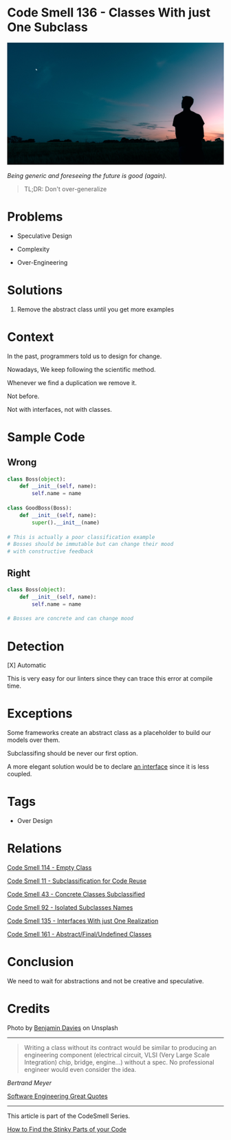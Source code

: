 # Code Smell 136 - Classes With just One Subclass

![Code Smell 136 - Classes With just One Subclass](Code%20Smell%20136%20-%20Classes%20With%20just%20One%20Subclass.jpg)

*Being generic and foreseeing the future is good (again).*

> TL;DR: Don't over-generalize

# Problems

- Speculative Design

- Complexity

- Over-Engineering

# Solutions

1. Remove the abstract class until you get more examples

# Context

In the past, programmers told us to design for change. 

Nowadays, We keep following the scientific method. 

Whenever we find a duplication we remove it. 

Not before. 

Not with interfaces, not with classes.

# Sample Code

## Wrong

[Gist Url]: # (https://gist.github.com/mcsee/ce3cbe785c4b1d542a2b0660acabbc8f)

```python
class Boss(object):
    def __init__(self, name):
        self.name = name 
        
class GoodBoss(Boss):
    def __init__(self, name):
        super().__init__(name)
        
# This is actually a poor classification example
# Bosses should be immutable but can change their mood
# with constructive feedback
```

## Right

[Gist Url]: # (https://gist.github.com/mcsee/441d6bf98d916336dbfa2670d7109640)

```python
class Boss(object):
    def __init__(self, name):
        self.name = name  
        
# Bosses are concrete and can change mood
```

# Detection

[X] Automatic 

This is very easy for our linters since they can trace this error at compile time.

# Exceptions

Some frameworks create an abstract class as a placeholder to build our models over them.

Subclassifing should be never our first option. 

A more elegant solution would be to declare [an interface](https://github.com/mcsee/Software-Design-Articles/tree/main/Articles/Code%20Smells/Code%20Smell%20135%20-%20Interfaces%20With%20just%20One%20Realization/readme.md) since it is less coupled.

# Tags

- Over Design

# Relations

[Code Smell 114 - Empty Class](https://github.com/mcsee/Software-Design-Articles/tree/main/Articles/Code%20Smells/Code%20Smell%20114%20-%20Empty%20Class/readme.md)

[Code Smell 11 - Subclassification for Code Reuse](https://github.com/mcsee/Software-Design-Articles/tree/main/Articles/Code%20Smells/Code%20Smell%2011%20-%20Subclassification%20for%20Code%20Reuse/readme.md)

[Code Smell 43 - Concrete Classes Subclassified](https://github.com/mcsee/Software-Design-Articles/tree/main/Articles/Code%20Smells/Code%20Smell%2043%20-%20Concrete%20Classes%20Subclassified/readme.md)

[Code Smell 92 - Isolated Subclasses Names](https://github.com/mcsee/Software-Design-Articles/tree/main/Articles/Code%20Smells/Code%20Smell%2092%20-%20Isolated%20Subclasses%20Names/readme.md)

[Code Smell 135 - Interfaces With just One Realization](https://github.com/mcsee/Software-Design-Articles/tree/main/Articles/Code%20Smells/Code%20Smell%20135%20-%20Interfaces%20With%20just%20One%20Realization/readme.md)

[Code Smell 161 - Abstract/Final/Undefined Classes](https://github.com/mcsee/Software-Design-Articles/tree/main/Articles/Code%20Smells/Code%20Smell%20161%20-%20Abstract%20Final%20Undefined%20Classes/readme.md)

# Conclusion

We need to wait for abstractions and not be creative and speculative.

# Credits

Photo by [Benjamin Davies](https://unsplash.com/photos/9b5dvrjb05g) on Unsplash

* * *

> Writing a class without its contract would be similar to producing an engineering component (electrical circuit, VLSI (Very Large Scale Integration) chip, bridge, engine...) without a spec. No professional engineer would even consider the idea.

_Bertrand Meyer_
 
[Software Engineering Great Quotes](https://github.com/mcsee/Software-Design-Articles/tree/main/Articles/Quotes/Software%20Engineering%20Great%20Quotes/readme.md)

* * *

This article is part of the CodeSmell Series.

[How to Find the Stinky Parts of your Code](https://github.com/mcsee/Software-Design-Articles/tree/main/Articles/Code%20Smells/How%20to%20Find%20the%20Stinky%20parts%20of%20your%20Code/readme.md)